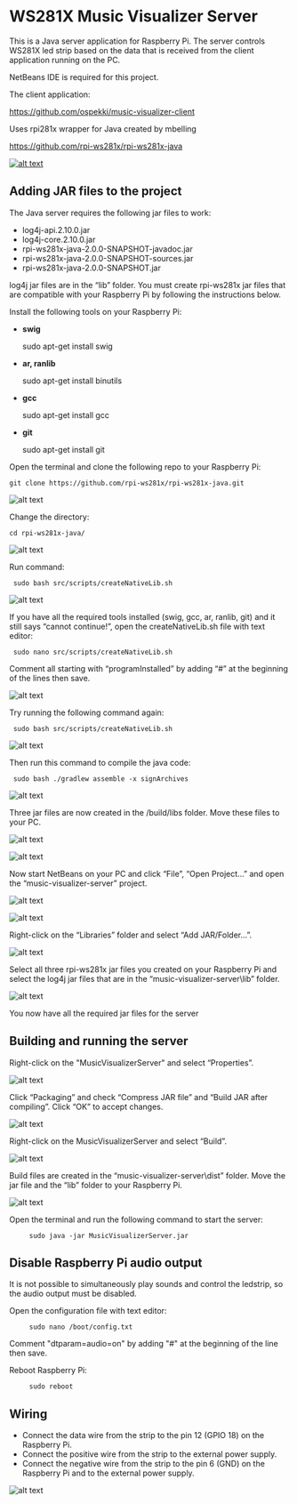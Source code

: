 #  WS281X Music Visualizer Server

This is a Java server application for Raspberry Pi. 
The server controls WS281X led strip based on the data that
is received from the client application running on the PC.

NetBeans IDE is required for this project.

The client application:

https://github.com/ospekki/music-visualizer-client

Uses rpi281x wrapper for Java created by mbelling

https://github.com/rpi-ws281x/rpi-ws281x-java


[![alt text](https://www.dropbox.com/s/f71dd5qi3kmyc3o/Raspberry_Pi_WS2812B_LED_strip_music_visualizer.gif?raw=1)](https://www.youtube.com/watch?v=hVwcQ8_BEE8)

## Adding JAR files to the project

The Java server requires the following jar files to work:

- log4j-api.2.10.0.jar
- log4j-core.2.10.0.jar
- rpi-ws281x-java-2.0.0-SNAPSHOT-javadoc.jar
- rpi-ws281x-java-2.0.0-SNAPSHOT-sources.jar
- rpi-ws281x-java-2.0.0-SNAPSHOT.jar

log4j jar files are in the “lib” folder. 
You must create rpi-ws281x jar files that are compatible with your Raspberry Pi by following the instructions below.

Install the following tools on your Raspberry Pi:

- **swig**

	sudo apt-get install swig
- **ar, ranlib**

	sudo apt-get install binutils
- **gcc**

	sudo apt-get install gcc
- **git**

	sudo apt-get install git
     

Open the terminal and clone the following repo to your Raspberry Pi:

	git clone https://github.com/rpi-ws281x/rpi-ws281x-java.git
     
![alt text](https://www.dropbox.com/s/1cvw0s0ezvv9r37/image002.png?raw=1)

Change the directory:

	cd rpi-ws281x-java/

![alt text](https://www.dropbox.com/s/yh4r8x71q5kg0yo/image003.png?raw=1)

Run command:

     sudo bash src/scripts/createNativeLib.sh

![alt text](https://www.dropbox.com/s/sy0z6e35p7sf579/image004.png?raw=1)

If you have all the required tools installed (swig, gcc, ar, ranlib, git) and it still says “cannot continue!”, open the createNativeLib.sh file with text editor:

     sudo nano src/scripts/createNativeLib.sh

Comment all starting with “programInstalled” by adding “#” at the beginning of the lines then save.

![alt text](https://www.dropbox.com/s/41wnx4rgessk9fj/image005.png?raw=1)

Try running the following command again:

     sudo bash src/scripts/createNativeLib.sh
     
![alt text](https://www.dropbox.com/s/u3eiw15y3kzuq4q/image006.png?raw=1)

Then run this command to compile the java code:

     sudo bash ./gradlew assemble -x signArchives
     
![alt text](https://www.dropbox.com/s/iyrda4q0y3itpeh/image007.png?raw=1)

Three jar files are now created in the /build/libs folder. Move these files to your PC.

![alt text](https://www.dropbox.com/s/cmwdhdt1wwr0uwt/image008.png?raw=1)

![alt text](https://www.dropbox.com/s/8g20e5b26g86whk/image009.png?raw=1)

Now start NetBeans on your PC and click “File”, “Open Project…” and open the “music-visualizer-server” project.

![alt text](https://www.dropbox.com/s/9qr8r3cji7sbi8z/image010.png?raw=1)

![alt text](https://www.dropbox.com/s/fbabm3fw27cwrg1/image011.png?raw=1)

Right-click on the “Libraries” folder and select “Add JAR/Folder…”.

![alt text](https://www.dropbox.com/s/xslhzz5p1jprmk8/image012.png?raw=1)

Select all three rpi-ws281x jar files you created on your Raspberry Pi and select the log4j jar files that are in the “music-visualizer-server\lib” folder.

![alt text](https://www.dropbox.com/s/2eug3i51qd9go5i/image013.png?raw=1)

You now have all the required jar files for the server



## Building and running the server

Right-click on the "MusicVisualizerServer" and select “Properties”.

![alt text](https://www.dropbox.com/s/hmmh11qrff8gf7q/image015.png?raw=1)

Click “Packaging” and check “Compress JAR file” and “Build JAR after compiling”. Click “OK” to accept changes.

![alt text](https://www.dropbox.com/s/gu382abc8f3giks/image016.png?raw=1)

Right-click on the MusicVisualizerServer and select “Build”.

![alt text](https://www.dropbox.com/s/3u3aeyv415tgijf/image017.png?raw=1)

Build files are created in the “music-visualizer-server\dist” folder. Move the jar file and the “lib” folder to your Raspberry Pi.

![alt text](https://www.dropbox.com/s/l8f8kq3ebehgypg/image018.png?raw=1)

Open the terminal and run the following command to start the server:

         sudo java -jar MusicVisualizerServer.jar


## Disable Raspberry Pi audio output

It is not possible to simultaneously play sounds and control the ledstrip, so the audio output must be disabled.

Open the configuration file with text editor:

         sudo nano /boot/config.txt
	 
Comment "dtparam=audio=on" by adding "#" at the beginning of the line then save.

Reboot Raspberry Pi:

         sudo reboot


## Wiring

- Connect the data wire from the strip to the pin 12 (GPIO 18) on the Raspberry Pi.
- Connect the positive wire from the strip to the external power supply.
- Connect the negative wire from the strip to the pin 6 (GND) on the Raspberry Pi and to the external power supply.

![alt text](https://www.dropbox.com/s/akmz3f14w1robb5/image020.png?raw=1)
